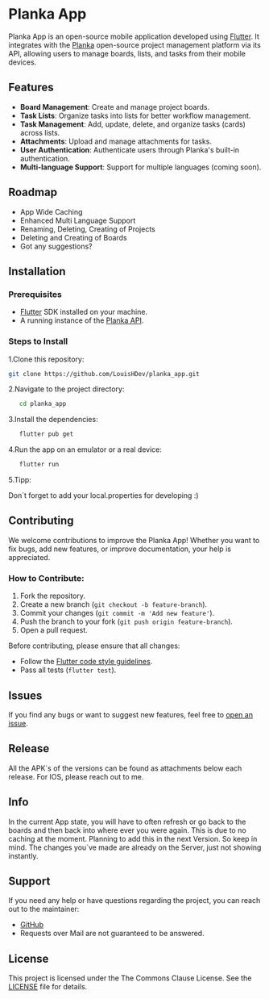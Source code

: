 # Planka App

Planka App is an open-source mobile application developed using [Flutter](https://flutter.dev). It integrates with the [Planka](https://github.com/plankanban/planka) open-source project management platform via its API, allowing users to manage boards, lists, and tasks from their mobile devices.

## Features

- **Board Management**: Create and manage project boards.
- **Task Lists**: Organize tasks into lists for better workflow management.
- **Task Management**: Add, update, delete, and organize tasks (cards) across lists.
- **Attachments**: Upload and manage attachments for tasks.
- **User Authentication**: Authenticate users through Planka's built-in authentication.
- **Multi-language Support**: Support for multiple languages (coming soon).

## Roadmap

- App Wide Caching
- Enhanced Multi Language Support
- Renaming, Deleting, Creating of Projects
- Deleting and Creating of Boards
- Got any suggestions?

## Installation

### Prerequisites
- [Flutter](https://flutter.dev) SDK installed on your machine.
- A running instance of the [Planka API](https://github.com/plankanban/planka).

### Steps to Install
1.Clone this repository:

   ```bash
   git clone https://github.com/LouisHDev/planka_app.git
   ```

2.Navigate to the project directory:

```bash
   cd planka_app
   ```
   
3.Install the dependencies:

```bash
   flutter pub get
   ```
   
4.Run the app on an emulator or a real device:

```bash
   flutter run
   ```

5.Tipp:

Don´t forget to add your local.properties for developing :)

## Contributing

We welcome contributions to improve the Planka App! Whether you want to fix bugs, add new features, or improve documentation, your help is appreciated.

### How to Contribute:

1. Fork the repository.
2. Create a new branch (`git checkout -b feature-branch`).
3. Commit your changes (`git commit -m 'Add new feature'`).
4. Push the branch to your fork (`git push origin feature-branch`).
5. Open a pull request.

Before contributing, please ensure that all changes:

- Follow the [Flutter code style guidelines](https://dart.dev/guides/language/effective-dart/style).
- Pass all tests (`flutter test`).

## Issues

If you find any bugs or want to suggest new features, feel free to [open an issue](https://github.com/LouisHDev/planka_app/issues).

## Release

All the APK´s of the versions can be found as attachments below each release. For IOS, please reach out to me.

## Info

In the current App state, you will have to often refresh or go back to the boards and then back into where ever you were again. This is due to no caching at the moment. Planning to add this in the next Version. So keep in mind. The changes you´ve made are already on the Server, just not showing instantly.

## Support

If you need any help or have questions regarding the project, you can reach out to the maintainer:

- [GitHub](https://github.com/LouisHDev)
- Requests over Mail are not guaranteed to be answered.

## License

This project is licensed under the The Commons Clause License. See the [LICENSE](https://commonsclause.com/) file for details.
